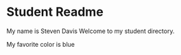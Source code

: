 # Student Readme
My name is Steven Davis Welcome to my student directory.

My favorite color is blue